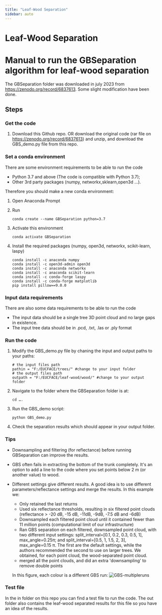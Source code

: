```yaml
---
title: "Leaf-Wood Separation"
sidebar: auto
---
```


# Leaf-Wood Separation

# Manual to run the GBSeparation algorithm for leaf-wood separation

The GBSeparation folder was downloaded in july 2023 from https://zenodo.org/record/6837613. Some slight modification have been done.

## Steps
### Get the code

1. Download this Github repo. OR download the original code (rar file on https://zenodo.org/record/6837613) and unzip, and download the GBS_demo.py file from this repo.

### Set a conda environment
There are some environment requirements to be able to run the code
* Python 3.7 and above (The code is compatible with Python 3.7);
* Other 3rd party packages (numpy, networkx,sklearn,open3d ...).

Therefore you should make a new conda environment:

1. Open Anaconda Prompt 
2. Run 

    ```conda create --name GBSeparation python=3.7```

3. Activate this environment

    ```conda activate GBSeparation```

4. Install the required packages (numpy, open3d, networkx, scikit-learn, laspy)
    ``` 
    conda install -c anaconda numpy
    conda install -c open3d-admin open3d
    conda install -c anaconda networkx
    conda install -c anaconda scikit-learn 
    conda install -c conda-forge laspy
    conda install -c conda-forge matplotlib
    pip install pillow==9.0.0
    ```

### Input data requirements
There are also some data requirements to be able to run the code
* The input data should be a single tree 3D point cloud and no large gaps in existence.
* The input tree data should be in .pcd, .txt, .las or .ply format

### Run the code
1. Modify the GBS_demo.py file by chaning the input and output paths to your paths:
    ```
    # the input files path
    pathin = "F:/EUCFACE/trees/" #change to your input folder 
    # the output files path
    outpath = "F:/EUCFACE/leaf-wood/wood/" #change to your output folder
    ```
2. Navigate to the folder where the GBSeparation folder is at: 

    ```cd ….```
3. Run the GBS_demo script: 

    ```python GBS_demo.py```
4. Check the separation results which should appear in your output folder.

### Tips
* Downsampling and filtering (for reflectance) before running GBSeparation can improve the results.
* GBS often fails in extracting the bottom of the trunk completely. It's an option to add a line to the code where you set points below 2 m (or another value) to wood.
* Different settings give different results. A good idea is to use different parameters/reflectance settings and merge the results.
      In this example we:
  
     * Only retained the last returns   
     * Used six reflectance thresholds, resulting in six filtered point clouds (reflectance > -20 dB, -15 dB, -11dB, -9dB, -7.5 dB and -6dB)
     * Downsampled each filtered point cloud until it contained fewer than 11 million points (computational limit of our infrastructure)
     * Ran GBS separation on each filtered, downsampled point cloud, with two different input settings:  split_interval=[0.1, 0.2, 0.3, 0.5, 1], max_angle=0.25π; and split_interval=[0.5, 1, 1.5, 2, 3], max_angle=0.15 π. The first are the default settings, while the authors recommended the second to use on larger trees. We obtained, for each point cloud, the wood-separated point cloud.
     * merged all the point clouds, and did an extra 'downsampling' to remove double points

  In this figure, each colour is a different GBS run:
  ![GBS-multipleruns](./img/GBSruns.png)


### Test file
In the in folder on this repo you can find a test file to run the code. The out folder also contains the leaf-wood separated results for this file so you have an idea of the results.
